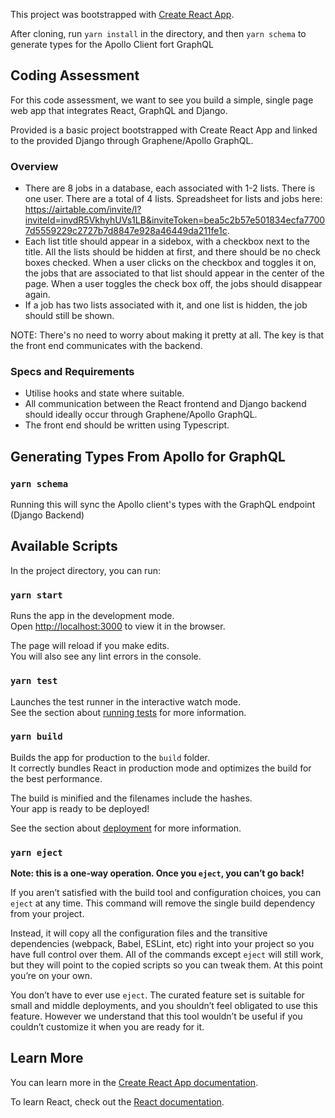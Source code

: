This project was bootstrapped with [Create React App](https://github.com/facebook/create-react-app).

After cloning, run `yarn install` in the directory, and then `yarn schema` to generate types for the Apollo Client fort GraphQL 


## Coding Assessment

For this code assessment, we want to see you build a simple, single page web app that integrates React, GraphQL and Django. 

Provided is a basic project bootstrapped with Create React App and linked to the provided Django through Graphene/Apollo GraphQL.

### Overview

- There are 8 jobs in a database, each associated with 1-2 lists. There is one user. There are a total of 4 lists. Spreadsheet for lists and jobs here: https://airtable.com/invite/l?inviteId=invdR5VkhyhUVs1LB&inviteToken=bea5c2b57e501834ecfa77007d5559229c2727b7d8847e928a46449da211fe1c. 
- Each list title should appear in a sidebox, with a checkbox next to the title. All the lists should be hidden at first, and there should be no check boxes checked. When a user clicks on the checkbox and toggles it on, the jobs that are associated to that list should appear in the center of the page. When a user toggles the check box off, the jobs should disappear again.
- If a job has two lists associated with it, and one list is hidden, the job should still be shown.

NOTE: There's no need to worry about making it pretty at all. The key is that the front end communicates with the backend.

### Specs and Requirements 
- Utilise hooks and state where suitable.
- All communication between the React frontend and Django backend should ideally occur through Graphene/Apollo GraphQL.
- The front end should be written using Typescript.


## Generating Types From Apollo for GraphQL

### `yarn schema`

Running this will sync the Apollo client's types with the GraphQL endpoint (Django Backend)

## Available Scripts

In the project directory, you can run:

### `yarn start`

Runs the app in the development mode.<br />
Open [http://localhost:3000](http://localhost:3000) to view it in the browser.

The page will reload if you make edits.<br />
You will also see any lint errors in the console.

### `yarn test`

Launches the test runner in the interactive watch mode.<br />
See the section about [running tests](https://facebook.github.io/create-react-app/docs/running-tests) for more information.

### `yarn build`

Builds the app for production to the `build` folder.<br />
It correctly bundles React in production mode and optimizes the build for the best performance.

The build is minified and the filenames include the hashes.<br />
Your app is ready to be deployed!

See the section about [deployment](https://facebook.github.io/create-react-app/docs/deployment) for more information.

### `yarn eject`

**Note: this is a one-way operation. Once you `eject`, you can’t go back!**

If you aren’t satisfied with the build tool and configuration choices, you can `eject` at any time. This command will remove the single build dependency from your project.

Instead, it will copy all the configuration files and the transitive dependencies (webpack, Babel, ESLint, etc) right into your project so you have full control over them. All of the commands except `eject` will still work, but they will point to the copied scripts so you can tweak them. At this point you’re on your own.

You don’t have to ever use `eject`. The curated feature set is suitable for small and middle deployments, and you shouldn’t feel obligated to use this feature. However we understand that this tool wouldn’t be useful if you couldn’t customize it when you are ready for it.

## Learn More

You can learn more in the [Create React App documentation](https://facebook.github.io/create-react-app/docs/getting-started).

To learn React, check out the [React documentation](https://reactjs.org/).
